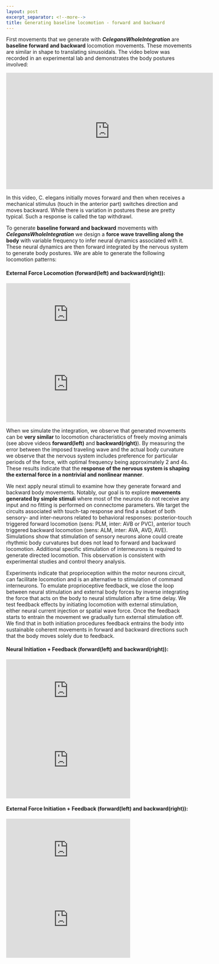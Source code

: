 ```yaml
---
layout: post
excerpt_separator: <!--more-->
title: Generating baseline locomotion - forward and backward
---
```


<!--more-->

First movements that we generate with **_CelegansWholeIntegration_** are **baseline forward and backward** locomotion movements. These movements are similar in shape to translating sinusoidals. The video below was recorded in an experimental lab and demonstrates the body postures involved:  

<iframe width="560" height="315" src="https://www.youtube.com/embed/olrkWpCqVCE" frameborder="0" allow="accelerometer; autoplay; encrypted-media; gyroscope; picture-in-picture" allowfullscreen></iframe>

In this video, C. elegans initially moves forward and then when receives a mechanical stimulus (touch in the anterior part) switches direction and moves backward. While there is variation in postures these are pretty typical. Such a response is called the tap withdrawl.   

To generate **baseline forward and backward** movements with **_CelegansWholeIntegration_** we design a **force wave travelling along the body** with variable frequency to infer neural dynamics associated with it. <!--more--> These neural dynamics are then forward integrated by the nervous system to generate body postures. We are able to generate the following locomotion patterns: 

#### External Force Locomotion (forward(left) and backward(right)):  

<iframe width="336" height="188" src="https://www.youtube.com/embed/UPrO7GtezbM" frameborder="0" allow="accelerometer; autoplay; encrypted-media; gyroscope; picture-in-picture" allowfullscreen></iframe>   <iframe width="336" height="188" src="https://www.youtube.com/embed/cilgztffR7w" frameborder="0" allow="accelerometer; autoplay; encrypted-media; gyroscope; picture-in-picture" allowfullscreen></iframe>  
  
When we simulate the integration, we observe that generated movements can be **very similar** to locomotion characteristics of freely moving animals (see above videos **forward(left)** and **backward(right)**). By measuring the error between the imposed traveling wave and the actual body curvature we observe that the nervous system includes preference for particular periods of the force, with optimal frequency being approximately 2 and 4s. These results indicate that the **response of the nervous system is shaping the external force in a nontrivial and nonlinear manner**. 

We next apply neural stimuli to examine how they generate forward and backward body movements. Notably, our goal is to explore **movements generated by simple stimuli** where most of the neurons do not receive any input and no fitting is performed on connectome parameters. We target the circuits associated with touch-tap response and find a subset of both sensory- and inter-neurons related to behavioral responses: posterior-touch triggered forward locomotion (sens: PLM, inter: AVB or PVC), anterior touch triggered backward locomotion (sens: ALM, inter: AVA, AVD, AVE). Simulations show that stimulation of sensory neurons alone could create rhythmic body curvatures but does not lead to forward and backward locomotion. Additional specific stimulation of interneurons is required to generate directed locomotion. This observation is consistent with experimental studies and control theory analysis.


Experiments indicate that proprioception within the motor neurons circuit, can facilitate locomotion and is an alternative to stimulation of command interneurons. To emulate proprioceptive feedback, we close the loop between neural stimulation and external body forces by inverse integrating the force that acts on the body to neural stimulation after a time delay. We test feedback effects by initiating locomotion with external stimulation, either neural current injection or spatial wave force. Once the feedback starts to entrain the movement we gradually turn external stimulation off. We find that in both initiation procedures feedback entrains the body into sustainable coherent movements in forward and backward directions such that the body moves solely due to feedback.

#### Neural Initiation + Feedback (forward(left) and backward(right)):  

<iframe width="336" height="188" src="https://www.youtube.com/embed/NpJIGTLWYME" frameborder="0" allow="accelerometer; autoplay; encrypted-media; gyroscope; picture-in-picture" allowfullscreen></iframe>   <iframe width="336" height="188" src="https://www.youtube.com/embed/1-gq5P4zugQ" frameborder="0" allow="accelerometer; autoplay; encrypted-media; gyroscope; picture-in-picture" allowfullscreen></iframe>  

#### External Force Initiation + Feedback (forward(left) and backward(right)):  

<iframe width="336" height="188" src="https://www.youtube.com/embed/S7RZdL-byV0" frameborder="0" allow="accelerometer; autoplay; encrypted-media; gyroscope; picture-in-picture" allowfullscreen></iframe>   <iframe width="336" height="188" src="https://www.youtube.com/embed/XaUzP8w0oQY" frameborder="0" allow="accelerometer; autoplay; encrypted-media; gyroscope; picture-in-picture" allowfullscreen></iframe>

